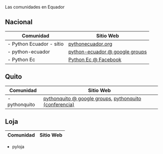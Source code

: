 Las comunidades en Equador

## Nacional

Comunidad | Sitio Web 
 --- | --- 
- Python Ecuador - sítio | [pythonecuador.org](http://pythonecuador.org/)
- python-ecuador | [python-ecuador @ google groups](https://groups.google.com/forum/#!forum/python-ecuador)
- Python Ec | [Python Ec @ Facebook](https://www.facebook.com/groups/python593/)

## Quito

Comunidad | Sitio Web 
 --- | --- 
- pythonquito | [pythonquito @ google groups](https://groups.google.com/forum/#!forum/pythonquito), [pythonquito (conferencia)](http://pythonquito.tk/)

## Loja

Comunidad | Sitio Web 
 --- | --- 
- pyloja
